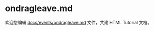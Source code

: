 ondragleave.md
===

欢迎您编辑 <a target="__blank" href="https://github.com/jaywcjlove/html-tutorial/blob/master/docs/events/ondragleave.md">docs/events/ondragleave.md</a> 文件，共建 HTML Tutorial 文档。